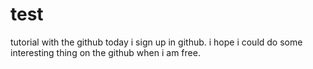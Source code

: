 # test
tutorial with the github
today i sign up in github. i hope i could do some interesting thing on the github when i am free.
